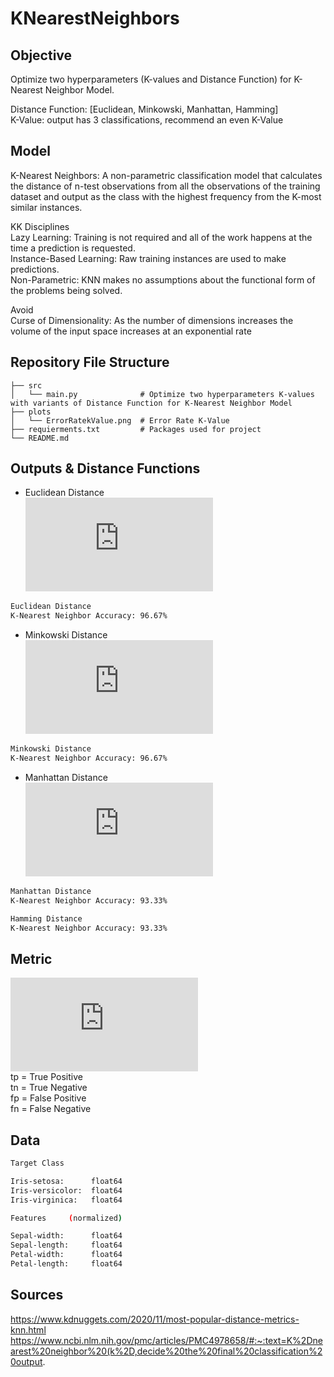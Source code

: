 # KNearestNeighbors

## Objective
Optimize two hyperparameters (K-values and Distance Function) for K-Nearest Neighbor Model.

Distance Function: [Euclidean, Minkowski, Manhattan, Hamming]\
K-Value: output has 3 classifications, recommend an even K-Value

## Model
K-Nearest Neighbors: A non-parametric classification model that calculates the distance of n-test observations from all the observations of the training dataset and output as the class with the highest frequency from the K-most similar instances.

KK Disciplines\
Lazy Learning: Training is not required and all of the work happens at the time a prediction is requested.\
Instance-Based Learning: Raw training instances are used to make predictions.\
Non-Parametric: KNN makes no assumptions about the functional form of the problems being solved.

Avoid\
Curse of Dimensionality: As the number of dimensions increases the volume of the input space increases at an exponential rate

## Repository File Structure

    ├── src          
    │   └── main.py              # Optimize two hyperparameters K-values with variants of Distance Function for K-Nearest Neighbor Model
    ├── plots
    │   └── ErrorRatekValue.png  # Error Rate K-Value
    ├── requierments.txt         # Packages used for project
    └── README.md

## Outputs & Distance Functions

- Euclidean Distance\
![](https://latex.codecogs.com/gif.latex?d%28x%2C%20y%29%3D%20%5Csqrt%7B%5Csum_%7Bi%3D1%7D%5E%7Bn%7D%28x_%7Bi%7D-y_%7Bi%7D%29%5E%7B2%7D%7D)
```bash
Euclidean Distance
K-Nearest Neighbor Accuracy: 96.67%
```
- Minkowski Distance\
![](https://latex.codecogs.com/gif.latex?d%28x%2C%20y%29%3D%20%5Cleft%20%28%20%5Csum_%7Bi%3D1%7D%5E%7Bn%7D%5Cleft%7Cx_%7Bi%7D-y_%7Bi%7D%20%5Cright%20%7C%5E%7Bp%7D%5Cright%29%5E%7B1/p%7D)
```bash
Minkowski Distance
K-Nearest Neighbor Accuracy: 96.67%
```
- Manhattan Distance\
![](https://latex.codecogs.com/gif.latex?d%28x%2Cy%29%3D%20%5Csum_%7Bi%3D1%7D%5E%7Bn%7D%5Cleft%20%7C%20x_%7Bi%7D-%20y_%7Bi%7D%20%5Cright%20%7C)
```bash
Manhattan Distance
K-Nearest Neighbor Accuracy: 93.33%
```
```bash
Hamming Distance
K-Nearest Neighbor Accuracy: 93.33%
```

## Metric
![](https://latex.codecogs.com/gif.latex?Accuracy%3D%5Cfrac%7Btp&plus;tn%7D%7B%28tp%20&plus;%20tn%29&plus;%28fp-fn%29%29%7D)\
tp = True Positive\
tn = True Negative\
fp = False Positive\
fn = False Negative

## Data
```bash
Target Class

Iris-setosa:      float64
Iris-versicolor:  float64
Iris-virginica:   float64
```
```bash
Features     (normalized)

Sepal-width:      float64
Sepal-length:     float64
Petal-width:      float64
Petal-length:     float64
```
## Sources
https://www.kdnuggets.com/2020/11/most-popular-distance-metrics-knn.html
https://www.ncbi.nlm.nih.gov/pmc/articles/PMC4978658/#:~:text=K%2Dnearest%20neighbor%20(k%2D,decide%20the%20final%20classification%20output.

